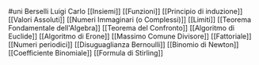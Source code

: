 #uni Berselli Luigi Carlo
[[Insiemi]] 
[[Funzioni]] 
[[Principio di induzione]] 
[[Valori Assoluti]]
[[Numeri Immaginari (o Complessi)]]
[[Limiti]] 
[[Teorema Fondamentale dell'Algebra]] [[Teorema del Confronto]]
[[Algoritmo di Euclide]] [[Algoritmo di Erone]] [[Massimo Comune Divisore]] [[Fattoriale]] [[Numeri periodici]] [[Disuguaglianza Bernoulli]] [[Binomio di Newton]] [[Coefficiente Binomiale]] [[Formula di Stirling]] 
